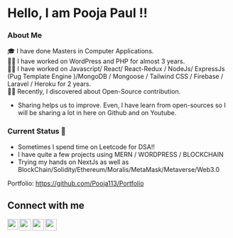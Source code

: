 # Hello, I am Pooja Paul !!  <img src="https://github.com/TheDudeThatCode/TheDudeThatCode/blob/master/Assets/Hi.gif" width="13px"> 

### About Me
🎓 I have done Masters in Computer Applications. <br/>
👩‍⚖️ I have worked on WordPress and PHP for almost 3 years. <br/> 
👩‍✈️ I have worked on Javascript/ React/ React-Redux / NodeJs/ ExpressJs (Pug Template Engine )/MongoDB / Mongoose / Tailwind CSS / Firebase / Laravel / Heroku for 2 years.<br />
🤹‍♀️ Recently, I discovered about Open-Source contribution.<br />
 - Sharing helps us to improve. Even, I have learn from open-sources so I will be sharing a lot in here on Github and on Youtube. <br /> 

### Current Status 🎇
- Sometimes I spend time on Leetcode for DSA!! <br/>
- I have quite a few projects using MERN / WORDPRESS / BLOCKCHAIN
- Trying my hands on NextJs as well as BlockChain/Solidity/Ethereum/Moralis/MetaMask/Metaverse/Web3.0 

Portfolio: https://github.com/Pooja113/Portfolio


## Connect with me

<a href="https://www.linkedin.com/in/pooja-paul-aa0aaba9/">
  <img align="left" width="24px" src="https://cdn.jsdelivr.net/npm/simple-icons@v3/icons/linkedin.svg"  />
</a>
<a href="https://twitter.com/poojapaul135">
  <img align="left" width="26px" src="https://cdn.jsdelivr.net/npm/simple-icons@v3/icons/twitter.svg" />
</a>
<a href="mailto:poojapaul.92@gmail.com">
  <img align="left" width="26px" src="https://cdn.jsdelivr.net/npm/simple-icons@v3/icons/gmail.svg" />
</a>
<a href="https://www.youtube.com/channel/UCALkfily572LwwUKjRUjlOQ">
  <img align="left" width="26px" src="https://cdn.jsdelivr.net/npm/simple-icons@v3/icons/youtube.svg" />
</a>





